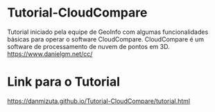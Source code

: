 # Tutorial-CloudCompare
Tutorial iniciado pela equipe de GeoInfo com algumas funcionalidades básicas para operar o software CloudCompare.
CloudCompare é um software de processamento de nuvem de pontos em 3D.
https://www.danielgm.net/cc/

# Link para o Tutorial
https://danmizuta.github.io/Tutorial-CloudCompare/tutorial.html
